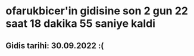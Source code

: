 # ofarukbicer'in gidisine son 2 gun 22 saat 18 dakika 55 saniye kaldi

## Gidis tarihi: 30.09.2022 :(